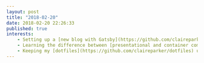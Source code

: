 ```yaml
---
layout: post
title: "2018-02-20"
date: 2018-02-20 22:26:33
published: true
interests:
    - Setting up a [new blog with Gatsby](https://github.com/claireparker/magento-gatsby-blog) documenting useful code tips for Magento 1
    - Learning the difference between [presentational and container components in React](https://medium.com/@dan_abramov/smart-and-dumb-components-7ca2f9a7c7d0)
    - Keeping my [dotfiles](https://github.com/claireparker/dotfiles) useful for me and up to date and [blogging about it](http://claireparker.co.uk/blog/dotfiles-new-machine)
---
```


